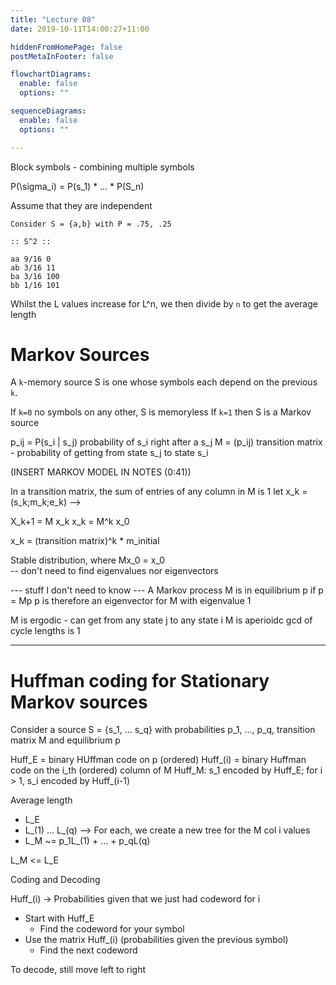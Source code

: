 ```yaml
---
title: "Lecture 08"
date: 2019-10-11T14:00:27+11:00

hiddenFromHomePage: false
postMetaInFooter: false

flowchartDiagrams:
  enable: false
  options: ""

sequenceDiagrams: 
  enable: false
  options: ""

---
```


Block symbols - combining multiple symbols 

P(\sigma_i) = P(s_1) * ... * P(S_n)

Assume that they are independent

```
Consider S = {a,b} with P = .75, .25

:: S^2 ::

aa 9/16 0
ab 3/16 11
ba 3/16 100
bb 1/16 101

``` 


Whilst the L values increase for L^n, we then divide by `n` to get the average length



# Markov Sources

A `k`-memory source S is one whose symbols each depend on the previous `k`.

If `k=0` no symbols on any other, S is memoryless
If `k=1` then S is a Markov source

p_ij = P(s_i | s_j) probability of s_i right after a s_j
M = (p_ij) transition matrix - probability of getting from state s_j to state s_i

(INSERT MARKOV MODEL IN NOTES (0:41))

In a transition matrix, the sum of entries of any column in M is 1
let x_k = (s_k;m_k;e_k)  -->

X_k+1 = M x_k
x_k = M^k x_0

x_k = (transition matrix)^k * m_initial

Stable distribution, where Mx_0 = x_0  
-- don't need to find eigenvalues nor eigenvectors

--- stuff I don't need to know ---
A Markov process M is in equilibrium p if p = Mp
 p  is therefore an eigenvector for M with eigenvalue 1

 M is ergodic - can get from any state j to any state i
 M is aperioidc gcd of cycle lengths is 1

---

# Huffman coding for Stationary Markov sources

Consider a source S = {s_1, ... s_q} with probabilities p_1, ..., p_q, transition matrix M and equilibrium p

Huff_E = binary HUffman code on p (ordered)
Huff_(i) = binary Huffman code on the i_th (ordered) column of M
Huff_M: s_1 encoded by Huff_E; for i > 1, s_i encoded by Huff_(i-1)

Average length
* L_E
* L_(1) ... L_(q) --> For each, we create a new tree for the M col i values
* L_M ~= p_1L_(1) + ... + p_qL(q)

L_M <= L_E




Coding and Decoding

Huff_(i) -> Probabilities given that we just had codeword for i

* Start with Huff_E
  * Find the codeword for your symbol
* Use the matrix Huff_(i) (probabilities given the previous symbol)
  * Find the next codeword

To decode, still move left to right
